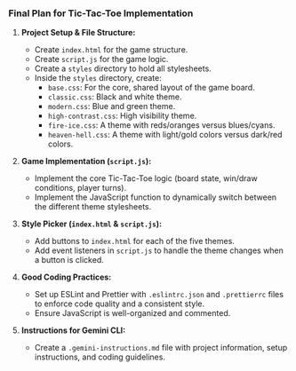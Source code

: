 ### Final Plan for Tic-Tac-Toe Implementation

1.  **Project Setup & File Structure:**
    *   Create `index.html` for the game structure.
    *   Create `script.js` for the game logic.
    *   Create a `styles` directory to hold all stylesheets.
    *   Inside the `styles` directory, create:
        *   `base.css`: For the core, shared layout of the game board.
        *   `classic.css`: Black and white theme.
        *   `modern.css`: Blue and green theme.
        *   `high-contrast.css`: High visibility theme.
        *   `fire-ice.css`: A theme with reds/oranges versus blues/cyans.
        *   `heaven-hell.css`: A theme with light/gold colors versus dark/red colors.

2.  **Game Implementation (`script.js`):**
    *   Implement the core Tic-Tac-Toe logic (board state, win/draw conditions, player turns).
    *   Implement the JavaScript function to dynamically switch between the different theme stylesheets.

3.  **Style Picker (`index.html` & `script.js`):**
    *   Add buttons to `index.html` for each of the five themes.
    *   Add event listeners in `script.js` to handle the theme changes when a button is clicked.

4.  **Good Coding Practices:**
    *   Set up ESLint and Prettier with `.eslintrc.json` and `.prettierrc` files to enforce code quality and a consistent style.
    *   Ensure JavaScript is well-organized and commented.

5.  **Instructions for Gemini CLI:**
    *   Create a `.gemini-instructions.md` file with project information, setup instructions, and coding guidelines.
